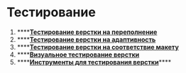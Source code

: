# Тестирование



1. \*\*\*\*[**Тестирование верстки на переполнение**](testirovanie-verstki-na-perepolnenie.md)
2. \*\*\*\*[**Тестирование верстки на адаптивность**](testirovanie-verstki-na-adaptivnost.md)
3. \*\*\*\*[**Тестирование верстки на соответствие макету**](testirovanie-verstki-na-sootvetstvie-maketu.md)
4. \*\*\*\*[**Визуальное тестирование верстки**](vizualnoe-testirovanie-verstki.md)
5. \*\*\*\*[**Инструменты для тестирования верстки**](instrumenty-dlya-testirovaniya-verstki.md)\*\*\*\*

